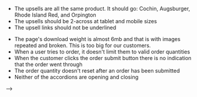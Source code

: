 <!-- The bad intern is back and has caused even more chaos! Your firm's client is furious that they cannot demo their new product page to the company CEO. The account manager has both danishes and scones in the conference room to keep the client distracted. The supply will last at most 90 minutes.

Client Complaint List!

<!-- * The header should have a black background, tan links, etc. -->
<!-- * The logo is huge! It shouldn't be more than 70px -->
<!-- * The typography on the introduction looks off - why is the text sans serif? -->
<!-- * The history title is HUGE -->
<!-- * The pricing table layout is screwy -->
<!-- * The pricing table should have centered text -->
<!-- * The form and notice layout is horribly screwy -->
<!-- * The CTA text should be white -->
<!-- * There should be two columns at full browser width -->
<!-- * When the page is at a mobile size, the product image, price table, and order form should display immediately below the header -->
* The upsells are all the same product. It should go: Cochin, Augsburger, Rhode Island Red, and Orpington
* The upsells should be 2-across at tablet and mobile sizes
* The upsell links should not be underlined
<!-- * Product Image is broken -->
* The page's download weight is almost 6mb and that is with images repeated and broken. This is too big for our customers.
* When a user tries to order, it doesn't limit them to valid order quantities
* When the customer clicks the order submit button there is no indication that the order went through
* The order quantity doesn't reset after an order has been submitted
* Neither of the accordions are opening and closing


 -->
